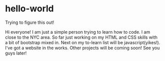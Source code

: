 # hello-world
Trying to figure this out!

Hi everyone!
I am just a simple person trying to learn how to code. I am close to the NYC area. So far just working on my HTML and CSS skills with a bit of bootstrap mixed in. Next on my to-learn list will be javascript(yikes!). I've got a website in the works. Other projects will be coming soon!
See you guys later!
